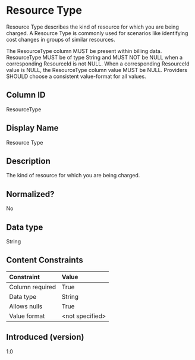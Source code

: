 # Resource Type

Resource Type describes the kind of resource for which you are being charged.  A Resource Type is commonly used for scenarios like identifying cost changes in groups of similar resources.

The ResourceType column MUST be present within billing data.  ResourceType MUST be of type String and MUST NOT be NULL when 
a corresponding ResourceId is not NULL.  When a corresponding ResourceId value is NULL, the ResourceType column value MUST be NULL. Providers SHOULD choose a consistent value-format for all values.


## Column ID

ResourceType

## Display Name

Resource Type

## Description

The kind of resource for which you are being charged.

## Normalized?

No

## Data type

String

## Content Constraints

|    Constraint   |      Value      |
|:----------------|:----------------|
| Column required | True            |
| Data type       | String          |
| Allows nulls    | True            |
| Value format    | \<not specified> |

## Introduced (version)

1.0
